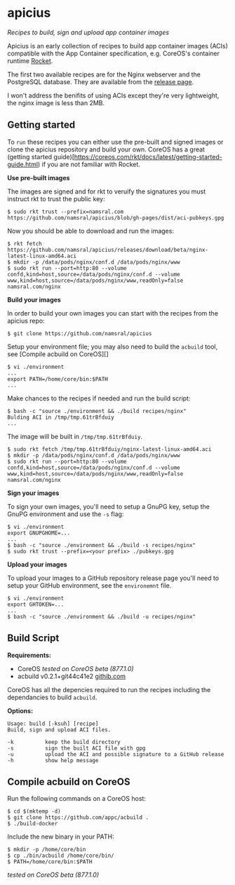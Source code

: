# apicius

_Recipes to build, sign and upload app container images_

Apicius is an early collection of recipes to build app container images (ACIs) compatible with the App Container specification, e.g. CoreOS's container runtime [Rocket](https://coreos.com/rkt). 

The first two available recipes are for the Nginx webserver and the PostgreSQL database. They are available from the [release page](https://github.com/namsral/apicius/releases).

I won't address the benifits of using ACIs except they're very lightweight, the nginx image is less than 2MB.


Getting started
---------------

To `run` these recipes you can either use the pre-built and signed images or clone the apicius repository and build your own. CoreOS has a great (getting started guide)[https://coreos.com/rkt/docs/latest/getting-started-guide.html) if you are not familiar with Rocket.

__Use pre-built images__

The images are signed and for rkt to veruify the signatures you must instruct rkt to trust the public key: 

    $ sudo rkt trust --prefix=namsral.com https://github.com/namsral/apicius/blob/gh-pages/dist/aci-pubkeys.gpg

Now you should be able to download and run the images:

    $ rkt fetch https://github.com/namsral/apicius/releases/download/beta/nginx-latest-linux-amd64.aci
    $ mkdir -p /data/pods/nginx/conf.d /data/pods/nginx/www
    $ sudo rkt run --port=http:80 --volume confd,kind=host,source=/data/pods/nginx/conf.d --volume www,kind=host,source=/data/pods/nginx/www,readOnly=false namsral.com/nginx


__Build your images__

In order to build your own images you can start with the recipes from the apicius repo:

    $ git clone https://github.com/namsral/apicius

Setup your environment file; you may also need to build the `acbuild` tool, see [Compile acbuild on CoreOS][]

    $ vi ./environment
    ...
    export PATH=/home/core/bin:$PATH
    ...

Make chances to the recipes if needed and run the build script:

    $ bash -c "source ./environment && ./build recipes/nginx"
    Bulding ACI in /tmp/tmp.61trBfduiy
    ...

The image will be built in `/tmp/tmp.61trBfduiy`.

    $ sudo rkt fetch /tmp/tmp.61trBfduiy/nginx-latest-linux-amd64.aci
    $ mkdir -p /data/pods/nginx/conf.d /data/pods/nginx/www
    $ sudo rkt run --port=http:80 --volume confd,kind=host,source=/data/pods/nginx/conf.d --volume www,kind=host,source=/data/pods/nginx/www,readOnly=false namsral.com/nginx


__Sign your images__

To sign your own images, you'll need to setup a GnuPG key, setup the GnuPG environment and use the `-s` flag:

    $ vi ./environment
    export GNUPGHOME=...
    ...
    $ bash -c "source ./environment && ./build -s recipes/nginx"
    $ sudo rkt trust --prefix=<your prefix> ./pubkeys.gpg


__Upload your images__

To upload your images to a GitHub repository release page you'll need to setup your GitHub environment, see the `environemnt` file.

    $ vi ./environment
    export GHTOKEN=...
    ...
    $ bash -c "source ./environment && ./build -u recipes/nginx"


Build Script
------------

__Requirements:__

- CoreOS _tested on CoreOS beta (877.1.0)_
- acbuild v0.2.1+git44c41e2 [githib.com](https://github.com/appc/acbuild)

CoreOS has all the depencies required to run the recipes including the dependancies to build `acbuild`.

__Options:__

    Usage: build [-ksuh] [recipe]
    Build, sign and upload ACI files.

    -k          keep the build directory
    -s          sign the built ACI file with gpg
    -u          upload the ACI and possible signature to a GitHub release
    -h          show help message


Compile acbuild on CoreOS
-------------------------

Run the following commands on a CoreOS host:

    $ cd $(mktemp -d)
    $ git clone https://github.com/appc/acbuild .
    $ ./build-docker

Include the new binary in your PATH:

    $ mkdir -p /home/core/bin
    $ cp ./bin/acbuild /home/core/bin/
    $ PATH=/home/core/bin:$PATH

_tested on CoreOS beta (877.1.0)_
